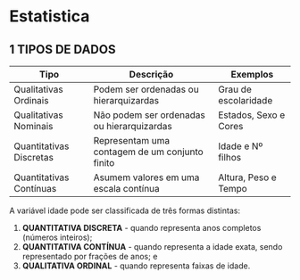 # Estatistica

## 1 TIPOS DE DADOS

| Tipo | Descrição | Exemplos | 
| ------- | ------- | ------- |
| Qualitativas Ordinais | Podem ser ordenadas ou hierarquizardas | Grau de escolaridade|
| Qualitativas Nominais | Não podem ser ordenadas ou hierarquizardas | Estados, Sexo e Cores |
| Quantitativas Discretas | Representam uma contagem de um conjunto finito  | Idade e Nº filhos |
| Quantitativas Contínuas | Asumem valores em uma escala contínua | Altura, Peso e Tempo |

A variável idade pode ser classificada de três formas distintas:
1. <b>QUANTITATIVA DISCRETA</b> - quando representa anos completos (números inteiros);
2. <b>QUANTITATIVA CONTÍNUA</b> - quando representa a idade exata, sendo representado por frações de anos; e
3. <b>QUALITATIVA ORDINAL</b> - quando representa faixas de idade.

